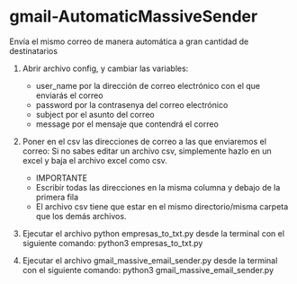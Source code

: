 # gmail-AutomaticMassiveSender
Envía el mismo correo de manera automática a gran cantidad de destinatarios

1. Abrir archivo config, y cambiar las variables:
    - user_name por la dirección de correo electrónico con el que enviarás el correo
    - password por la contrasenya del correo electrónico
    - subject por el asunto del correo
    - message por el mensaje que contendrá el correo

2. Poner en el csv las direcciones de correo a las que enviaremos el correo:
    Si no sabes editar un archivo csv, simplemente hazlo en un excel y baja el archivo excel como csv.
    - IMPORTANTE
    - Escribir todas las direcciones en la misma columna y debajo de la primera fila
    - El archivo csv tiene que estar en el mismo directorio/misma carpeta que los demás archivos.

3. Ejecutar el archivo python empresas_to_txt.py desde la terminal con el siguiente comando:
    python3 empresas_to_txt.py
    
4. Ejecutar el archivo gmail_massive_email_sender.py desde la terminal con el siguiente comando:
    python3 gmail_massive_email_sender.py

